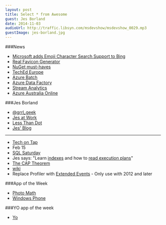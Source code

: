 ```yaml
---
layout: post
title: Select * from Awesome
guest: Jes Borland
date: 2014-11-03
audioUrl: http://traffic.libsyn.com/msdevshow/msdevshow_0029.mp3
guestImage: jes-borland.jpg
---
```


###News

 - [Microsoft adds Emoji Character Search Support to Bing](http://www.windowscentral.com/microsoft-adds-emoji-character-search-support-bing)
 - [Real Favicon Generator](http://realfavicongenerator.net/)
 - [NuGet must-haves](http://nugetmusthaves.com/)
 - [TechEd Europe](http://azure.microsoft.com/blog/2014/10/28/exciting-updates-to-microsoft-azure-at-teched-europe-enabling-simplicity-scale-and-innovation/)
  - [Azure Batch](http://azure.microsoft.com/en-us/services/batch/)
  - [Azure Data Factory](http://azure.microsoft.com/en-us/services/data-factory/)
  - [Stream Analytics](http://azure.microsoft.com/en-us/services/stream-analytics/)
  - [Azure Australia Online](http://www.microsoft.com/en-au/news/auazure.aspx)

###Jes Borland

 - [@grrl\_geek](https://twitter.com/grrl_geek)
 - [Jes at Work](http://www.brentozar.com/team/jes-borland/)
 - [Less Than Dot](http://blogs.lessthandot.com/index.php/author/grrlgeek/)
 - [Jes' Blog](http://jesborland.wordpress.com)

----------

 - [Tech on Tap](http://www.techontap.org/)
  - Feb 15
 - [SQL Saturday](https://sqlsaturday.com/)
 - Jes says: "Learn [indexes](http://www.brentozar.com/?s=index) and how to
[read execution plans](http://www.brentozar.com/?s=execution+plan)"
 - [The CAP Theorem](https://foundationdb.com/key-value-store/white-papers/the-cap-theorem)
  - [wiki](http://en.wikipedia.org/wiki/CAP_theorem)
 - Replace Profiler with [Extended Events](http://msdn.microsoft.com/en-us/library/bb630282.aspx) - Only use with 2012 and later

###App of the Week

 - [Photo Math](https://photomath.net/)
  - [Windows Phone](http://www.windowsphone.com/s?appid=1f25d5bd-9e38-43f2-a507-a8bccc36f2e6)

###YO app of the week

 - [Yo](http://www.justyo.co/)
